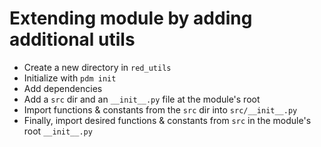 # Extending module by adding additional utils

- Create a new directory in `red_utils`
- Initialize with `pdm init`
- Add dependencies
- Add a `src` dir and an `__init__.py` file at the module's root
- Import functions & constants from the `src` dir into `src/__init__.py`
- Finally, import desired functions & constants from `src` in the module's root `__init__.py`
